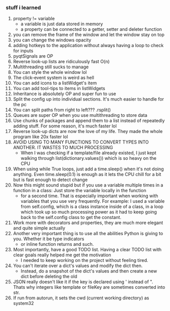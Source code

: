 ### stuff i learned

1. property != variable
	- a variable is just data stored in memory
	- a property can be connected to a getter, setter and deleter function
2. you can remove the frame of the window and let the window stay on top
3. you can change the windows opacity
4. adding hotkeys to the application without always having a loop to check for inputs
5. pyqtSignals are OP
6. Reverse look-up lists are ridiculously fast O(n)
7. Multithreading still sucks to manage
8. You can style the whole window lol
9. The click-event system is weird as hell
10. You can add icons to a listWidget's item
11. You can add tool-tips to items in listWidgets
12. Inheritance is absolutely OP and super fun to use
13. Split the config up into individual sections. It's much easier to handle for the pc
14. You can split paths from right to left??? .rsplit()
15. Queues are super OP when you use multithreading to store data 
16. Use chunks of packages and append them to a list instead of repeatedly adding stuff. For some reason, it's much faster lol
17. Reverse look-up dicts are now the love of my life. They made the whole program like 20x faster lol
18. AVOID USING TO MANY FUNCTIONS TO CONVERT TYPES INTO ANOTHER. IT WASTES TO MUCH PROCESSING
	- When I was checking if a template/file already existed, I just kept walking through list(dictionary.values()) which is so heavy on the CPU
19. When using while True loops, just add a time.sleep() when it's not doing anything. Even time.sleep(0.1) is enough as it lets the CPU
	chill for a bit but is fast enough to detect change
20. Now this might sound stupid but if you use a variable multiple times in a function in a class: Just store the variable locally in the function
	- for a second time. That is especially important when working with variables that you use very frequently.
	For example: I used a variable from self.config, which is a class instance inside of a class, in a loop which took up so much processing power
	as it had to keep going back to the self.config class to get the constant.
21. Work more with decorators and properties, they are much more elegant and quite simple actually
22. Another very important thing is to use all the abilities Python is giving to you. Whether it be type indicators
	- or inline function returns and such.
23. Most importantly, have a good TODO list. Having a clear TODO list with clear goals really helped me get the motivation
	- I needed to keep working on the project without feeling tired.
24. You can't iterate over a dict's values and modify the dict then.
    - Instead, do a snapshot of the dict's values and then create a new dict before deleting the old
25. JSON really doesn't like it if the key is declared using ' instead of ". Thats why integers like template or fileKey are sometimes converted 
into str.
26. If run from autorun, it sets the cwd (current working directory) as system32